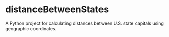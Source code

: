 # distanceBetweenStates
A Python project for calculating distances between U.S. state capitals using geographic coordinates.
